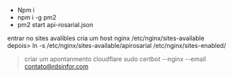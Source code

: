 - Npm i
- npm i -g pm2
- pm2 start api-rosarial.json

entrar no sites avalibles cria um host nginx /etc/nginx/sites-available
depois>
ln -s /etc/nginx/sites-available/apirosarial /etc/nginx/sites-enabled/

> criar um apontanmento cloudflare
> sudo certbot --nginx --email contato@rdsinfor.com
